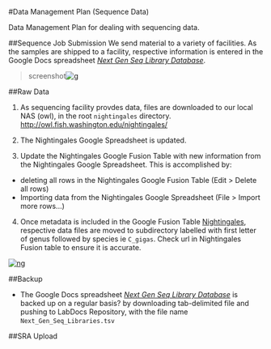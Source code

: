 #Data Management Plan (Sequence Data)

Data Management Plan for dealing with sequencing data. 


##Sequence Job Submission
We send material to a variety of facilities. As the samples are shipped to a facility, respective information is entered in the Google Docs spreadsheet [*Next Gen Seq Library Database*](https://docs.google.com/spreadsheet/ccc?key=0AtV_gF766XZAdHRlUHJMd0k4S2RpdTZqbjFob2NJb2c&usp=sharing).

>screenshot[![g](http://eagle.fish.washington.edu/cnidarian/skitch/Next_Gen_Seq_Library_Database_1A424204.png)](https://docs.google.com/spreadsheet/ccc?key=0AtV_gF766XZAdHRlUHJMd0k4S2RpdTZqbjFob2NJb2c&usp=sharing)


##Raw Data
1) As sequencing facility provdes data, files are downloaded to our local NAS (owl), in the root `nightingales` directory.  http://owl.fish.washington.edu/nightingales/

2) The Nightingales Google Spreadsheet is updated.

3) Update the Nightingales Google Fusion Table with new information from the Nightingales Google Spreadsheet.  This is accomplished by:

- deleting all rows in the Nightingales Google Fusion Table (Edit > Delete all rows)
- Importing data from the Nightingales Google Spreadsheet (File > Import more rows...)

4) Once metadata is included in the Google Fusion Table [Nightingales](https://www.google.com/fusiontables/DataSource?docid=13IxnqIZ_2Xpz_HE-3YcnU_egASYz9ZlA0PYIDGLN#rows:id=1), respective data files are moved to subdirectory labelled with first letter of genus followed by species ie `C_gigas`. Check url in Nightingales Fusion table to ensure it is accurate. 

>    
[![ng](http://eagle.fish.washington.edu/cnidarian/skitch/Nightingales_-_Google_Fusion_Tables_1A424859.png)](https://www.google.com/fusiontables/DataSource?docid=13IxnqIZ_2Xpz_HE-3YcnU_egASYz9ZlA0PYIDGLN)

##Backup
* The Google Docs spreadsheet [*Next Gen Seq Library Database*](https://docs.google.com/spreadsheet/ccc?key=0AtV_gF766XZAdHRlUHJMd0k4S2RpdTZqbjFob2NJb2c&usp=sharing) is backed up on a regular basis? by downloading tab-delimited file and pushing to LabDocs Repository, with the file name `Next_Gen_Seq_Libraries.tsv`



##SRA Upload
